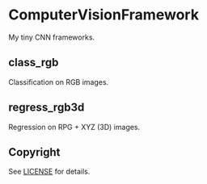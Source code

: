 # ComputerVisionFramework
My tiny CNN frameworks.

## class_rgb
Classification on RGB images.

## regress_rgb3d
Regression on RPG + XYZ (3D) images.

## Copyright
See [LICENSE](LICENSE) for details.
